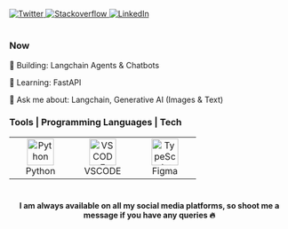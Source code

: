 <p align="left">
<a href="https://twitter.com/jondidathing">
  <img src="https://img.shields.io/badge/Twitter-1DA1F2?style=for-the-badge&logo=twitter&logoColor=white" alt="Twitter">  
</a>
  
  <a href="https://stackoverflow.com/users/13273444/jondidathing">
  <img src="https://img.shields.io/badge/StackOverflow-F48024?style=for-the-badge&logo=stackoverflow&logoColor=white" alt="Stackoverflow">  
</a>

  <a href="https://www.linkedin.com/in/jonathanwhite-jm/g">
  <img src="https://img.shields.io/badge/LinkedIn-0077B5?style=for-the-badge&logo=linkedin&logoColor=white" alt="LinkedIn">  
</a>
  
</p>

#

<div align="left">
  <h3>
    Now
  </h3>

<p align="left">
  🔭 Building: Langchain Agents & Chatbots
</p>  
<p align="left">
  🌱 Learning: FastAPI
</p>  
<p align="left">
  💬 Ask me about: Langchain, Generative AI (Images & Text)
</p>  

<div align="left">
  <h3>
    Tools | Programming Languages | Tech
  </h3>

<table>
  <tr>
    <td align="center" width="96">
      <a href="#macropower-tech">
        <img src="https://github.com/hussainweb/hussainweb/raw/main/icons/python.png" width="48" height="48" alt="Python" />
      </a>
      <br>Python
    </td>
    <td align="center" width="96">
      <a href="#macropower-tech">
        <img src="https://github.com/hussainweb/hussainweb/raw/main/icons/vscode.png" width="48" height="48" alt="VSCODE" />
      </a>
      <br>VSCODE
    </td>
    <td align="center" width="96">
      <a href="#macropower-tech">
        <img src="https://imgs.search.brave.com/nJnV4EViG2yrTByxgSjiSeq9ZwlcASjedh0Iid8gL20/rs:fit:512:512:1/g:ce/aHR0cHM6Ly9jZG4u/aWNvbi1pY29ucy5j/b20vaWNvbnMyLzI0/MjkvUE5HLzUxMi9m/aWdtYV9sb2dvX2lj/b25fMTQ3Mjg5LnBu/Zw" width="48" height="48" alt="TypeScript" />
      </a>
      <br>Figma
    </td>
  </tr>
</table>
</div>

#
<h4 align="center">
  I am always available on all my social media platforms, so shoot me a message if you have any queries 🔥
</h3>
